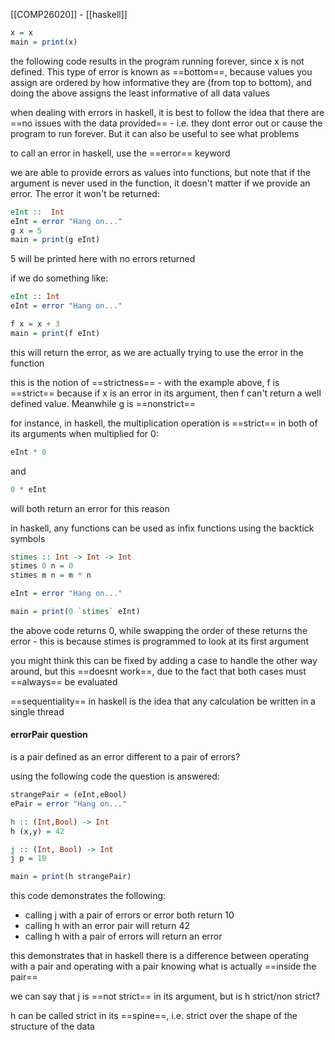 [[COMP26020]] - [[haskell]]

```haskell
x = x
main = print(x)
```
the following code results in the program running forever, since x is not defined. This type of error is known as ==bottom==, because values you assign are ordered by how informative they are (from top to bottom), and doing the above assigns the least informative of all data values

when dealing with errors in haskell, it is best to follow the idea that there are ==no issues with the data provided== - i.e. they dont error out or cause the program to run forever. But it can also be useful to see what problems

to call an error in haskell, use the ==error== keyword

we are able to provide errors as values into functions, but note that if the argument is never used in the function, it doesn't matter if we provide an error. The error it won't be returned:
```haskell
eInt ::  Int
eInt = error "Hang on..."
g x = 5
main = print(g eInt)
```
5 will be printed here with no errors returned

if we do something like:
```haskell
eInt :: Int
eInt = error "Hang on..."

f x = x + 3
main = print(f eInt)
```
this will return the error, as we are actually trying to use the error in the function

this is the notion of ==strictness== - with the example above, f is ==strict== because if x is an error in its argument, then f can't return a well defined value. Meanwhile g is ==nonstrict== 

for instance, in haskell, the multiplication operation is ==strict== in both of its arguments when multiplied for 0:
```haskell
eInt * 0
```
and
```haskell
0 * eInt
```
will both return an error for this reason


in haskell, any functions can be used as infix functions using the backtick symbols
```haskell
stimes :: Int -> Int -> Int
stimes 0 n = 0
stimes m n = m * n

eInt = error "Hang on..."

main = print(0 `stimes` eInt)
```
the above code returns 0, while swapping the order of these returns the error - this is because stimes is programmed to look at its first argument

you might think this can be fixed by adding a case to handle the other way around, but this ==doesnt work==, due to the fact that both cases must ==always== be evaluated

==sequentiality== in haskell is the idea that any calculation be written in a single thread

#### errorPair question
is a pair defined as an error different to a pair of errors?

using the following code the question is answered:
```haskell
strangePair = (eInt,eBool)
ePair = error "Hang on..."

h :: (Int,Bool) -> Int
h (x,y) = 42

j :: (Int, Bool) -> Int
j p = 10

main = print(h strangePair)
```
this code demonstrates the following:
- calling j with a pair of errors or error both return 10
- calling h with an error pair will return 42
- calling h with a pair of errors will return an error

this demonstrates that in haskell there is a difference between operating with a pair and operating with a pair knowing what is actually ==inside the pair==

we can say that j is ==not strict== in its argument, but is h strict/non strict?

h can be called strict in its ==spine==, i.e. strict over the shape of the structure of the data